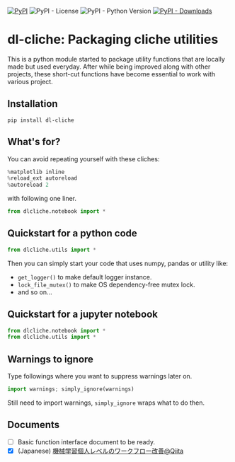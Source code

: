 [![PyPI](https://img.shields.io/pypi/v/dl-cliche)](https://pypi.org/project/dl-cliche/)
![PyPI - License](https://img.shields.io/pypi/l/dl-cliche)
![PyPI - Python Version](https://img.shields.io/pypi/pyversions/dl-cliche)
[![PyPI - Downloads](https://img.shields.io/pypi/dm/dl-cliche.svg)](https://pypistats.org/packages/dl-cliche)

# dl-cliche: Packaging cliche utilities

This is a python module started to package utility functions that are locally made but used everyday.
After while being improved along with other projects, these short-cut functions have become essential to work with various project.

## Installation

```shell
pip install dl-cliche
```

## What's for?

You can avoid repeating yourself with these cliches:

```python
%matplotlib inline
%reload_ext autoreload
%autoreload 2
```

with following one liner.

```python
from dlcliche.notebook import *
```

## Quickstart for a python code

```python
from dlcliche.utils import *
```

Then you can simply start your code that uses numpy, pandas or utility like:

- `get_logger()` to make default logger instance.
- `lock_file_mutex()` to make OS dependency-free mutex lock.
- and so on...

## Quickstart for a jupyter notebook

```python
from dlcliche.notebook import *
from dlcliche.utils import *
```

## Warnings to ignore

Type followings where you want to suppress warnings later on.

```python
import warnings; simply_ignore(warnings)
```

Still need to import warnings, `simply_ignore` wraps what to do then.

## Documents

- [ ] Basic function interface document to be ready.
- [x] (Japanese) [機械学習個人レベルのワークフロー改善@Qiita](https://qiita.com/daisukelab/items/109812791d369891b812)
